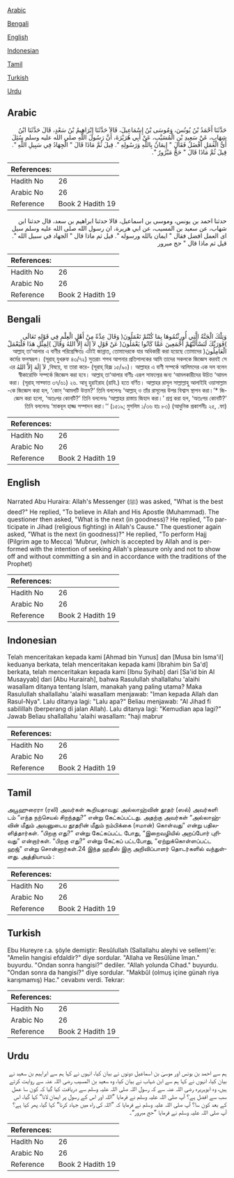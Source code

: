 [Arabic](#arabic)

[Bengali](#bengali)

[English](#english)

[Indonesian](#indonesian)

[Tamil](#tamil)

[Turkish](#turkish)

[Urdu](#urdu)

## Arabic


<div dir="rtl" lang="ar" style={{fontSize:'larger',backgroundColor:'#f8f9fa',padding:20}}>
حَدَّثَنَا أَحْمَدُ بْنُ يُونُسَ، وَمُوسَى بْنُ إِسْمَاعِيلَ، قَالاَ حَدَّثَنَا إِبْرَاهِيمُ بْنُ سَعْدٍ، قَالَ حَدَّثَنَا ابْنُ شِهَابٍ، عَنْ سَعِيدِ بْنِ الْمُسَيَّبِ، عَنْ أَبِي هُرَيْرَةَ، أَنَّ رَسُولَ اللَّهِ صلى الله عليه وسلم سُئِلَ أَىُّ الْعَمَلِ أَفْضَلُ فَقَالَ ‏"‏ إِيمَانٌ بِاللَّهِ وَرَسُولِهِ ‏"‏‏.‏ قِيلَ ثُمَّ مَاذَا قَالَ ‏"‏ الْجِهَادُ فِي سَبِيلِ اللَّهِ ‏"‏‏.‏ قِيلَ ثُمَّ مَاذَا قَالَ ‏"‏ حَجٌّ مَبْرُورٌ ‏"‏‏.‏
</div>
<div style={{backgroundColor:'#f8f9fa',padding:20, marginBottom: 10}}><table> <thead> <tr> <th>References:</th> <th></th> </tr> </thead> <tbody><tr><td>Hadith No</td><td>26</td></tr><tr><td>Arabic No</td><td>26</td></tr><tr><td>Reference</td><td>Book 2 Hadith 19</td></tr></tbody></table></div>


<div dir="rtl" lang="ar" style={{fontSize:'larger',backgroundColor:'#f8f9fa',padding:20}}>
حدثنا احمد بن يونس، وموسى بن اسماعيل، قالا حدثنا ابراهيم بن سعد، قال حدثنا ابن شهاب، عن سعيد بن المسيب، عن ابي هريرة، ان رسول الله صلى الله عليه وسلم سيل اى العمل افضل فقال " ايمان بالله ورسوله ". قيل ثم ماذا قال " الجهاد في سبيل الله ". قيل ثم ماذا قال " حج مبرور
</div>
<div style={{backgroundColor:'#f8f9fa',padding:20, marginBottom: 10}}><table> <thead> <tr> <th>References:</th> <th></th> </tr> </thead> <tbody><tr><td>Hadith No</td><td>26</td></tr><tr><td>Arabic No</td><td>26</td></tr><tr><td>Reference</td><td>Book 2 Hadith 19</td></tr></tbody></table></div>

## Bengali


<div dir="rtl" lang="bn" style={{fontSize:'larger',backgroundColor:'#f8f9fa',padding:20}}>
وَتِلْكَ الْجَنَّةُ الَّتِي أُورِثْتُمُوهَا بِمَا كُنْتُمْ تَعْمَلُونَ( وَقَالَ عِدَّةٌ مِنْ أَهْلِ الْعِلْمِ فِي قَوْلِهِ تَعَالَى )فَوَرَبِّكَ لَنَسْأَلَنَّهُمْ أَجْمَعِينَ عَمَّا كَانُوا يَعْمَلُونَ( عَنْ قَوْلِ لآ إِلَهَ إِلاَّ اللهُ وَقَالَ )لِمِثْلِ هَذَا فَلْيَعْمَلْ الْعَامِلُونَ( আল্লাহ্ তা‘আলার এ বাণীর পরিপ্রেক্ষিতঃ এটাই জান্নাত, তোমাদেরকে যার অধিকারী করা হয়েছে তোমাদের কর্মের ফলস্বরূপ। (সূরাহ্ যুখরুফ ৪৩/৭২) সুতরাং শপথ আপনার প্রতিপালকের আমি তাদের সকলকে জিজ্ঞেস করবই সে বিষয়ে, যা তারা করে- (সূরাহ্ হিজ্র ১৫/৯০)। আল্লাহর এ বাণী সম্পর্কে আলিমদের এক দল বলেন, لآ إِلَهَ إِلاَّ اللهُ এর স্বীকারোক্তি সম্পর্কে জিজ্ঞেস করা হবে। আল্লাহ্ তা‘আলার বাণীঃ এরূপ সাফল্যের জন্য ‘আমলকারীদের উচিত ‘আমল করা। (সূরাহ্ সাফ্ফাত ৩৭/৬১) ২৬. আবূ হুরাইরাহ (রাযি.) হতে বর্ণিত। আল্লাহর রাসূল সাল্লাল্লাহু আলাইহি ওয়াসাল্লাম -কে জিজ্ঞেস করা হল, ‘কোন্ ‘আমলটি উত্তম?’ তিনি বললেনঃ ‘আল্লাহ্ ও তাঁর রাসূলের উপর বিশ্বাস স্থাপন করা।’* জিজ্ঞেস করা হলো, ‘অতঃপর কোনটি?’ তিনি বললেনঃ ‘আল্লাহর রাস্তায় জিহাদ করা।’ প্রশ্ন করা হল, ‘অতঃপর কোনটি?’ তিনি বললেনঃ ‘মাকবূল হাজ্জ সম্পাদন করা।’‘ (১৫১৯; মুসলিম ১/৩৬ হাঃ ৮৩) (আধুনিক প্রকাশনীঃ ২৫, .ফা)
</div>
<div style={{backgroundColor:'#f8f9fa',padding:20, marginBottom: 10}}><table> <thead> <tr> <th>References:</th> <th></th> </tr> </thead> <tbody><tr><td>Hadith No</td><td>26</td></tr><tr><td>Arabic No</td><td>26</td></tr><tr><td>Reference</td><td>Book 2 Hadith 19</td></tr></tbody></table></div>

## English


<div dir="ltr" lang="en" style={{fontSize:'larger',backgroundColor:'#f8f9fa',padding:20}}>
Narrated Abu Huraira: Allah's Messenger (ﷺ) was asked, "What is the best deed?" He replied, "To believe in Allah and His Apostle (Muhammad). The questioner then asked, "What is the next (in goodness)? He replied, "To participate in Jihad (religious fighting) in Allah's Cause." The questioner again asked, "What is the next (in goodness)?" He replied, "To perform Hajj (Pilgrim age to Mecca) 'Mubrur, (which is accepted by Allah and is performed with the intention of seeking Allah's pleasure only and not to show off and without committing a sin and in accordance with the traditions of the Prophet)
</div>
<div style={{backgroundColor:'#f8f9fa',padding:20, marginBottom: 10}}><table> <thead> <tr> <th>References:</th> <th></th> </tr> </thead> <tbody><tr><td>Hadith No</td><td>26</td></tr><tr><td>Arabic No</td><td>26</td></tr><tr><td>Reference</td><td>Book 2 Hadith 19</td></tr></tbody></table></div>

## Indonesian


<div dir="ltr" lang="id" style={{fontSize:'larger',backgroundColor:'#f8f9fa',padding:20}}>
Telah menceritakan kepada kami [Ahmad bin Yunus] dan [Musa bin Isma'il] keduanya berkata, telah menceritakan kepada kami [Ibrahim bin Sa'd] berkata, telah menceritakan kepada kami [Ibnu Syihab] dari [Sa'id bin Al Musayyab] dari [Abu Hurairah], bahwa Rasulullah shallallahu 'alaihi wasallam ditanya tentang Islam, manakah yang paling utama? Maka Rasulullah shallallahu 'alaihi wasallam menjawab: "Iman kepada Allah dan Rasul-Nya". Lalu ditanya lagi: "Lalu apa?" Beliau menjawab: "Al Jihad fi sabilillah (berperang di jalan Allah). Lalu ditanya lagi: "Kemudian apa lagi?" Jawab Beliau shallallahu 'alaihi wasallam: "haji mabrur
</div>
<div style={{backgroundColor:'#f8f9fa',padding:20, marginBottom: 10}}><table> <thead> <tr> <th>References:</th> <th></th> </tr> </thead> <tbody><tr><td>Hadith No</td><td>26</td></tr><tr><td>Arabic No</td><td>26</td></tr><tr><td>Reference</td><td>Book 2 Hadith 19</td></tr></tbody></table></div>

## Tamil


<div dir="ltr" lang="ta" style={{fontSize:'larger',backgroundColor:'#f8f9fa',padding:20}}>
அபூஹுரைரா (ரலி) அவர்கள் கூறியதாவது: அல்லாஹ்வின் தூதர் (ஸல்) அவர்களி டம் “எந்த நற்செயல் சிறந்தது?” என்று கேட்கப்பட்டது. அதற்கு அவர்கள் “அல்லாஹ்வின் மீதும் அவனுடைய தூதரின் மீதும் நம்பிக்கை (ஈமான்) கொள்வது” என்று பதிலளித்தார்கள். “பிறகு எது?” என்று கேட்கப்பட்ட போது, “இறைவழியில் அறப்போர் புரிவது” என்றார்கள். “பிறகு எது?” என்று கேட்கப் பட்டபோது, “ஏற்றுக்கொள்ளப்பட்ட ஹஜ்” என்று சொன்னார்கள்.24 இந்த ஹதீஸ் இரு அறிவிப்பாளர் தொடர்களில் வந்துள்ளது. அத்தியாயம் :
</div>
<div style={{backgroundColor:'#f8f9fa',padding:20, marginBottom: 10}}><table> <thead> <tr> <th>References:</th> <th></th> </tr> </thead> <tbody><tr><td>Hadith No</td><td>26</td></tr><tr><td>Arabic No</td><td>26</td></tr><tr><td>Reference</td><td>Book 2 Hadith 19</td></tr></tbody></table></div>

## Turkish


<div dir="ltr" lang="tr" style={{fontSize:'larger',backgroundColor:'#f8f9fa',padding:20}}>
Ebu Hureyre r.a. şöyle demiştir: Resûlullah (Sallallahu aleyhi ve sellem)'e: "Amelin hangisi efdaldir?" diye sordular. "Allaha ve Resûlüne îman." buyurdu. "Ondan sonra hangisi?" dediler. "Allah yolunda Cihad." buyurdu. "Ondan sonra da hangisi?" diye sordular. "Makbûl (olmuş içine günah riya karışmamış) Hac." cevabını verdi. Tekrar:
</div>
<div style={{backgroundColor:'#f8f9fa',padding:20, marginBottom: 10}}><table> <thead> <tr> <th>References:</th> <th></th> </tr> </thead> <tbody><tr><td>Hadith No</td><td>26</td></tr><tr><td>Arabic No</td><td>26</td></tr><tr><td>Reference</td><td>Book 2 Hadith 19</td></tr></tbody></table></div>

## Urdu


<div dir="rtl" lang="ur" style={{fontSize:'larger',backgroundColor:'#f8f9fa',padding:20}}>
ہم سے احمد بن یونس اور موسیٰ بن اسماعیل دونوں نے بیان کیا، انہوں نے کہا ہم سے ابراہیم بن سعید نے بیان کیا، انہوں نے کہا ہم سے ابن شہاب نے بیان کیا، وہ سعید بن المسیب رضی اللہ عنہ سے روایت کرتے ہیں، وہ ابوہریرہ رضی اللہ عنہ سے کہ رسول اللہ صلی اللہ علیہ وسلم سے دریافت کیا گیا کہ کون سا عمل سب سے افضل ہے؟ آپ صلی اللہ علیہ وسلم نے فرمایا ”اللہ اور اس کے رسول پر ایمان لانا“ کہا گیا، اس کے بعد کون سا؟ آپ صلی اللہ علیہ وسلم نے فرمایا کہ ”اللہ کی راہ میں جہاد کرنا“ کہا گیا، پھر کیا ہے؟ آپ صلی اللہ علیہ وسلم نے فرمایا ”حج مبرور“۔
</div>
<div style={{backgroundColor:'#f8f9fa',padding:20, marginBottom: 10}}><table> <thead> <tr> <th>References:</th> <th></th> </tr> </thead> <tbody><tr><td>Hadith No</td><td>26</td></tr><tr><td>Arabic No</td><td>26</td></tr><tr><td>Reference</td><td>Book 2 Hadith 19</td></tr></tbody></table></div>